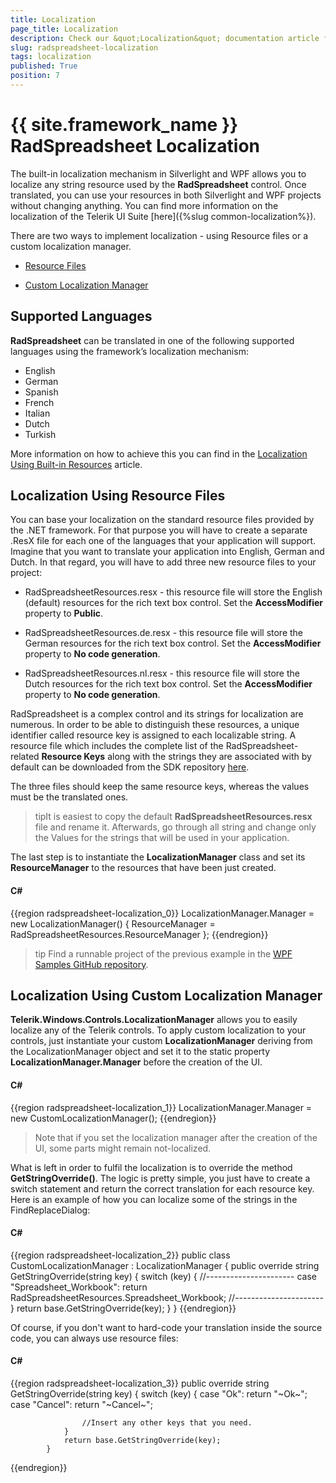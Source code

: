 ```yaml
---
title: Localization
page_title: Localization
description: Check our &quot;Localization&quot; documentation article for the RadSpreadsheet {{ site.framework_name }} control.
slug: radspreadsheet-localization
tags: localization
published: True
position: 7
---
```


# {{ site.framework_name }} RadSpreadsheet Localization



The built-in localization mechanism in Silverlight and WPF allows you to localize any string resource used by the __RadSpreadsheet__ control. Once translated, you can use your resources in both Silverlight and WPF projects without changing anything. You can find more information on the localization of the Telerik UI Suite [here]({%slug  common-localization%}).
      

There are two ways to implement localization - using Resource files or a custom localization manager.

* [Resource Files](#localization-using-resource-files)

* [Custom Localization Manager](#localization-using-custom-localization-manager)

## Supported Languages

__RadSpreadsheet__ can be translated in one of the following supported languages using the framework’s localization mechanism:

* English
* German
* Spanish
* French
* Italian
* Dutch
* Turkish

More information on how to achieve this you can find in the [Localization Using Built-in Resources](https://docs.telerik.com/devtools/wpf/common-localization#localization-using-built-in-resources) article.

## Localization Using Resource Files

You can base your localization on the standard resource files provided by the .NET framework. For that purpose you will have to create a separate .ResX file for each one of the languages that your application will support. Imagine that you want to translate your application into English, German and Dutch. In that regard, you will have to add three new resource files to your project:
        

* RadSpreadsheetResources.resx - this resource file will store the English (default) resources for the rich text box control. Set the __AccessModifier__ property to __Public__.
            

* RadSpreadsheetResources.de.resx - this resource file will store the German resources for the rich text box control. Set the __AccessModifier__ property to __No code generation__.
            

* RadSpreadsheetResources.nl.resx - this resource file will store the Dutch resources for the rich text box control. Set the __AccessModifier__ property to __No code generation__.
            

RadSpreadsheet is a complex control and its strings for localization are numerous. In order to be able to distinguish these resources, a unique identifier called resource key is assigned to each localizable string. A resource file which includes the complete list of the RadSpreadsheet-related __Resource Keys__ along with the strings they are associated with by default can be downloaded from the SDK repository [here](https://github.com/telerik/xaml-sdk/tree/master/).
        

The three files should keep the same resource keys, whereas the values must be the translated ones.
        

>tipIt is easiest to copy the default __RadSpreadsheetResources.resx__ file and rename it. Afterwards, go through all string and change only the Values for the strings that will be used in your application.
          

The last step is to instantiate the __LocalizationManager__ class and set its __ResourceManager__ to the resources that have been just created.
        

#### __C#__

{{region radspreadsheet-localization_0}}
	            LocalizationManager.Manager = new LocalizationManager()
	            {
	                ResourceManager = RadSpreadsheetResources.ResourceManager
	            };
{{endregion}}

>tip Find a runnable project of the previous example in the [WPF Samples GitHub repository](https://github.com/telerik/xaml-sdk/tree/master/Spreadsheet/WPF/Localization).          

## Localization Using Custom Localization Manager

__Telerik.Windows.Controls.LocalizationManager__ allows you to easily localize any of the Telerik controls. To apply custom localization to your controls, just instantiate your custom __LocalizationManager__ deriving from the LocalizationManager object and set it to the static property __LocalizationManager.Manager__ before the creation of the UI.
        

#### __C#__

{{region radspreadsheet-localization_1}}
	            LocalizationManager.Manager = new CustomLocalizationManager();
{{endregion}}



>Note that if you set the localization manager after the creation of the UI, some parts might remain not-localized.

What is left in order to fulfil the localization is to override the method __GetStringOverride()__. The logic is pretty simple, you just have to create a switch statement and return the correct translation for each resource key. Here is an example of how you can localize some of the strings in the FindReplaceDialog:
        

#### __C#__

{{region radspreadsheet-localization_2}}
	    public class CustomLocalizationManager : LocalizationManager
	    {
	        public override string GetStringOverride(string key)
	        {
	            switch (key)
	            {
	                //----------------------
	                case "Spreadsheet_Workbook":
	                    return RadSpreadsheetResources.Spreadsheet_Workbook;
	                //----------------------
	            }
	            return base.GetStringOverride(key);
	        }
	    }
{{endregion}}



Of course, if you don't want to hard-code your translation inside the source code, you can always use resource files:
        

#### __C#__

{{region radspreadsheet-localization_3}}
	        public override string GetStringOverride(string key)
	        {
	            switch (key)
	            {
	                case "Ok":
	                    return "~Ok~";
	                case "Cancel":
	                    return "~Cancel~";
	
	                //Insert any other keys that you need.
	            }
	            return base.GetStringOverride(key);
	        }
{{endregion}}


